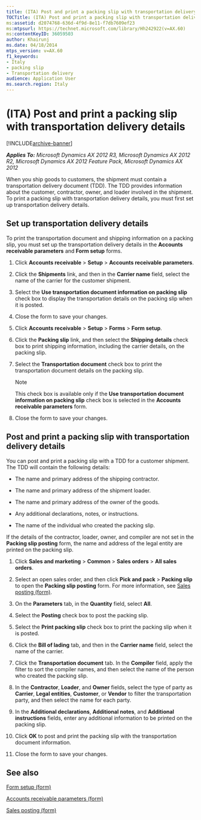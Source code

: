 ```yaml
---
title: (ITA) Post and print a packing slip with transportation delivery details
TOCTitle: (ITA) Post and print a packing slip with transportation delivery details
ms:assetid: d2074768-636d-4f9d-8e11-f7db7609ef23
ms:mtpsurl: https://technet.microsoft.com/library/Hh242922(v=AX.60)
ms:contentKeyID: 36059503
author: Khairunj
ms.date: 04/18/2014
mtps_version: v=AX.60
f1_keywords:
- Italy
- packing slip
- Transportation delivery
audience: Application User
ms.search.region: Italy
---
```


# (ITA) Post and print a packing slip with transportation delivery details 


[!INCLUDE[archive-banner](includes/archive-banner.md)]


_**Applies To:** Microsoft Dynamics AX 2012 R3, Microsoft Dynamics AX 2012 R2, Microsoft Dynamics AX 2012 Feature Pack, Microsoft Dynamics AX 2012_

When you ship goods to customers, the shipment must contain a transportation delivery document (TDD). The TDD provides information about the customer, contractor, owner, and loader involved in the shipment. To print a packing slip with transportation delivery details, you must first set up transportation delivery details.

## Set up transportation delivery details

To print the transportation document and shipping information on a packing slip, you must set up the transportation delivery details in the **Accounts receivable parameters** and **Form setup** forms.

1.  Click **Accounts receivable** \> **Setup** \> **Accounts receivable parameters**.

2.  Click the **Shipments** link, and then in the **Carrier name** field, select the name of the carrier for the customer shipment.

3.  Select the **Use transportation document information on packing slip** check box to display the transportation details on the packing slip when it is posted.

4.  Close the form to save your changes.

5.  Click **Accounts receivable** \> **Setup** \> **Forms** \> **Form setup**.

6.  Click the **Packing slip** link, and then select the **Shipping details** check box to print shipping information, including the carrier details, on the packing slip.

7.  Select the **Transportation document** check box to print the transportation document details on the packing slip.
    

    > [!NOTE]
    > <P>This check box is available only if the <STRONG>Use transportation document information on packing slip</STRONG> check box is selected in the <STRONG>Accounts receivable parameters</STRONG> form.</P>



8.  Close the form to save your changes.

## Post and print a packing slip with transportation delivery details

You can post and print a packing slip with a TDD for a customer shipment. The TDD will contain the following details:

  - The name and primary address of the shipping contractor.

  - The name and primary address of the shipment loader.

  - The name and primary address of the owner of the goods.

  - Any additional declarations, notes, or instructions.

  - The name of the individual who created the packing slip.

If the details of the contractor, loader, owner, and compiler are not set in the **Packing slip posting** form, the name and address of the legal entity are printed on the packing slip.

1.  Click **Sales and marketing** \> **Common** \> **Sales orders** \> **All sales orders**.

2.  Select an open sales order, and then click **Pick and pack** \> **Packing slip** to open the **Packing slip posting** form. For more information, see [Sales posting (form)](https://technet.microsoft.com/library/aa550287\(v=ax.60\)).

3.  On the **Parameters** tab, in the **Quantity** field, select **All**.

4.  Select the **Posting** check box to post the packing slip.

5.  Select the **Print packing slip** check box to print the packing slip when it is posted.

6.  Click the **Bill of lading** tab, and then in the **Carrier name** field, select the name of the carrier.

7.  Click the **Transportation document** tab. In the **Compiler** field, apply the filter to sort the compiler names, and then select the name of the person who created the packing slip.

8.  In the **Contractor**, **Loader**, and **Owner** fields, select the type of party as **Carrier**, **Legal entities**, **Customer**, or **Vendor** to filter the transportation party, and then select the name for each party.

9.  In the **Additional declarations**, **Additional notes**, and **Additional instructions** fields, enter any additional information to be printed on the packing slip.

10. Click **OK** to post and print the packing slip with the transportation document information.

11. Close the form to save your changes.

## See also

[Form setup (form)](https://technet.microsoft.com/library/aa589956\(v=ax.60\))

[Accounts receivable parameters (form)](https://technet.microsoft.com/library/aa576993\(v=ax.60\))

[Sales posting (form)](https://technet.microsoft.com/library/aa550287\(v=ax.60\))

  


